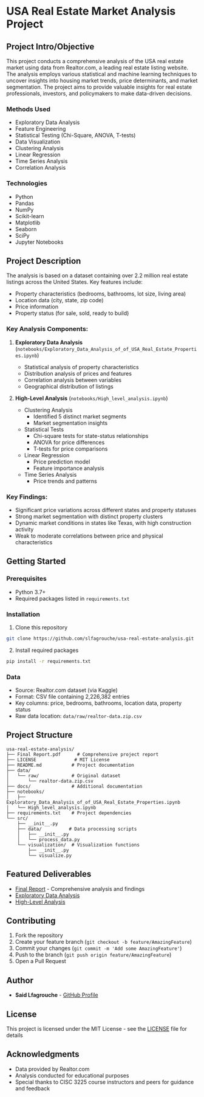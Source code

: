 # USA Real Estate Market Analysis Project

## Project Intro/Objective
This project conducts a comprehensive analysis of the USA real estate market using data from Realtor.com, a leading real estate listing website. The analysis employs various statistical and machine learning techniques to uncover insights into housing market trends, price determinants, and market segmentation. The project aims to provide valuable insights for real estate professionals, investors, and policymakers to make data-driven decisions.

### Methods Used
* Exploratory Data Analysis
* Feature Engineering
* Statistical Testing (Chi-Square, ANOVA, T-tests)
* Data Visualization
* Clustering Analysis
* Linear Regression
* Time Series Analysis
* Correlation Analysis

### Technologies
* Python
* Pandas
* NumPy
* Scikit-learn
* Matplotlib
* Seaborn
* SciPy
* Jupyter Notebooks

## Project Description
The analysis is based on a dataset containing over 2.2 million real estate listings across the United States. Key features include:

* Property characteristics (bedrooms, bathrooms, lot size, living area)
* Location data (city, state, zip code)
* Price information
* Property status (for sale, sold, ready to build)

### Key Analysis Components:

1. **Exploratory Data Analysis** (`notebooks/Exploratory_Data_Analysis_of_of_USA_Real_Estate_Properties.ipynb`)
   * Statistical analysis of property characteristics
   * Distribution analysis of prices and features
   * Correlation analysis between variables
   * Geographical distribution of listings

2. **High-Level Analysis** (`notebooks/High_level_analysis.ipynb`)
   * Clustering Analysis
     * Identified 5 distinct market segments
     * Market segmentation insights
   * Statistical Tests
     * Chi-square tests for state-status relationships
     * ANOVA for price differences
     * T-tests for price comparisons
   * Linear Regression
     * Price prediction model
     * Feature importance analysis
   * Time Series Analysis
     * Price trends and patterns

### Key Findings:
* Significant price variations across different states and property statuses
* Strong market segmentation with distinct property clusters
* Dynamic market conditions in states like Texas, with high construction activity
* Weak to moderate correlations between price and physical characteristics

## Getting Started

### Prerequisites
* Python 3.7+
* Required packages listed in `requirements.txt`

### Installation
1. Clone this repository
```bash
git clone https://github.com/slfagrouche/usa-real-estate-analysis.git
```

2. Install required packages
```bash
pip install -r requirements.txt
```

### Data
* Source: Realtor.com dataset (via Kaggle)
* Format: CSV file containing 2,226,382 entries
* Key columns: price, bedrooms, bathrooms, location data, property status
* Raw data location: `data/raw/realtor-data.zip.csv`

## Project Structure
```
usa-real-estate-analysis/
├── Final Report.pdf      # Comprehensive project report
├── LICENSE              # MIT License
├── README.md           # Project documentation
├── data/
│   └── raw/            # Original dataset
│       └── realtor-data.zip.csv
├── docs/               # Additional documentation
├── notebooks/
│   ├── Exploratory_Data_Analysis_of_of_USA_Real_Estate_Properties.ipynb
│   └── High_level_analysis.ipynb
├── requirements.txt    # Project dependencies
└── src/
    ├── __init__.py
    ├── data/          # Data processing scripts
    │   ├── __init__.py
    │   └── process_data.py
    └── visualization/  # Visualization functions
        ├── __init__.py
        └── visualize.py
```

## Featured Deliverables
* [Final Report](Final%20Report%20.pdf) - Comprehensive analysis and findings
* [Exploratory Data Analysis](notebooks/Exploratory_Data_Analysis_of_of_USA_Real_Estate_Properties.ipynb)
* [High-Level Analysis](notebooks/High_level_analysis.ipynb)

## Contributing
1. Fork the repository
2. Create your feature branch (`git checkout -b feature/AmazingFeature`)
3. Commit your changes (`git commit -m 'Add some AmazingFeature'`)
4. Push to the branch (`git push origin feature/AmazingFeature`)
5. Open a Pull Request

## Author
* **Said Lfagrouche** - [GitHub Profile](https://github.com/slfagrouche)

## License
This project is licensed under the MIT License - see the [LICENSE](LICENSE) file for details

## Acknowledgments
* Data provided by Realtor.com
* Analysis conducted for educational purposes
* Special thanks to CISC 3225 course instructors and peers for guidance and feedback
